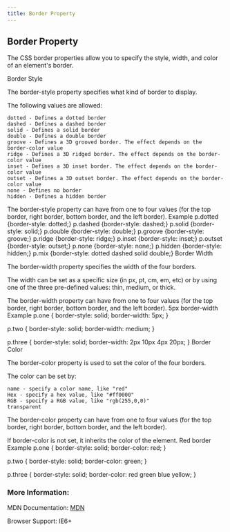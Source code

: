 ```yaml
---
title: Border Property
---
```

## Border Property

The CSS border properties allow you to specify the style, width, and color of an element's border.

Border Style

The border-style property specifies what kind of border to display.

The following values are allowed:

    dotted - Defines a dotted border
    dashed - Defines a dashed border
    solid - Defines a solid border
    double - Defines a double border
    groove - Defines a 3D grooved border. The effect depends on the border-color value
    ridge - Defines a 3D ridged border. The effect depends on the border-color value
    inset - Defines a 3D inset border. The effect depends on the border-color value
    outset - Defines a 3D outset border. The effect depends on the border-color value
    none - Defines no border
    hidden - Defines a hidden border

The border-style property can have from one to four values (for the top border, right border, bottom border, and the left border).
Example
p.dotted {border-style: dotted;}
p.dashed {border-style: dashed;}
p.solid {border-style: solid;}
p.double {border-style: double;}
p.groove {border-style: groove;}
p.ridge {border-style: ridge;}
p.inset {border-style: inset;}
p.outset {border-style: outset;}
p.none {border-style: none;}
p.hidden {border-style: hidden;}
p.mix {border-style: dotted dashed solid double;} 
Border Width

The border-width property specifies the width of the four borders.

The width can be set as a specific size (in px, pt, cm, em, etc) or by using one of the three pre-defined values: thin, medium, or thick.

The border-width property can have from one to four values (for the top border, right border, bottom border, and the left border).
5px border-width
Example
p.one {
    border-style: solid;
    border-width: 5px;
}

p.two {
    border-style: solid;
    border-width: medium;
}

p.three {
    border-style: solid;
    border-width: 2px 10px 4px 20px;
} 
Border Color

The border-color property is used to set the color of the four borders.

The color can be set by:

    name - specify a color name, like "red"
    Hex - specify a hex value, like "#ff0000"
    RGB - specify a RGB value, like "rgb(255,0,0)"
    transparent

The border-color property can have from one to four values (for the top border, right border, bottom border, and the left border). 

If border-color is not set, it inherits the color of the element.
Red border
Example
p.one {
    border-style: solid;
    border-color: red;
}

p.two {
    border-style: solid;
    border-color: green;
}

p.three {
    border-style: solid;
    border-color: red green blue yellow;
} 

### More Information:

MDN Documentation: <a href='https://www.w3schools.com/css/css_border.asp' target='_blank' rel='nofollow'>MDN</a>

Browser Support: IE6+
